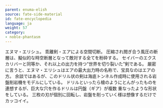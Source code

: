 ```yaml
---
parent: enuma-elish
source: fate-side-material
id: fate-encyclopedia
language: ja
weight: 57
category:
- noble-phantasm
---
```


エヌマ・エリシュ。
乖離剣・エアによる空間切断。
圧縮され閲ぎ合う風圧の断層は、擬似的な時空断層となって敵対する全てを粉砕する。
セイバーのエクスカリバーと同等か、それ以上の出力を持つ“世界を切り裂いた”剣である。
厳密に言うと、エヌマ・エリシュはエアの最大出力時の名称で、宝具なのはエアの方。
余談ではあるが、このドリル状の剣は海底トンネル作成時に使用される岩盤削岩機をモデルにしている。
ドリルといったら槍のようにとんがったものを連想するが、巨大な穴を作るドリルは円盤（ギア）が複数 重なったような形状をしている。
三枚の刃が個別に回転し、岩盤を削っていく様は想像するだけでカッコイイ。
